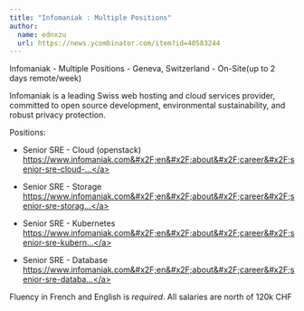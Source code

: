 ```yaml
---
title: "Infomaniak : Multiple Positions"
author:
  name: ednxzu
  url: https://news.ycombinator.com/item?id=40583244
---
```

Infomaniak - Multiple Positions - Geneva, Switzerland - On-Site(up to 2 days remote&#x2F;week)

Infomaniak is a leading Swiss web hosting and cloud services provider, committed to open source development, environmental sustainability, and robust privacy protection.

Positions:

- Senior SRE - Cloud (openstack) <a href="https:&#x2F;&#x2F;www.infomaniak.com&#x2F;en&#x2F;about&#x2F;career&#x2F;senior-sre-cloud-engineer" rel="nofollow">https:&#x2F;&#x2F;www.infomaniak.com&#x2F;en&#x2F;about&#x2F;career&#x2F;senior-sre-cloud-...</a>

- Senior SRE - Storage <a href="https:&#x2F;&#x2F;www.infomaniak.com&#x2F;en&#x2F;about&#x2F;career&#x2F;senior-sre-storage-engineer" rel="nofollow">https:&#x2F;&#x2F;www.infomaniak.com&#x2F;en&#x2F;about&#x2F;career&#x2F;senior-sre-storag...</a>

- Senior SRE - Kubernetes <a href="https:&#x2F;&#x2F;www.infomaniak.com&#x2F;en&#x2F;about&#x2F;career&#x2F;senior-sre-kubernetes-engineer" rel="nofollow">https:&#x2F;&#x2F;www.infomaniak.com&#x2F;en&#x2F;about&#x2F;career&#x2F;senior-sre-kubern...</a>

- Senior SRE - Database <a href="https:&#x2F;&#x2F;www.infomaniak.com&#x2F;en&#x2F;about&#x2F;career&#x2F;senior-sre-database-engineer" rel="nofollow">https:&#x2F;&#x2F;www.infomaniak.com&#x2F;en&#x2F;about&#x2F;career&#x2F;senior-sre-databa...</a>

Fluency in French and English is *required*. All salaries are north of 120k CHF
